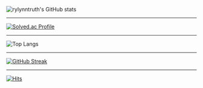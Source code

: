 ![rylynntruth's GitHub stats](https://github-readme-stats.vercel.app/api?username=rylynntruth&show_icons=true&theme=white)  
* * *
[![Solved.ac Profile](http://mazassumnida.wtf/api/generate_badge?boj=rylynntruth)](https://solved.ac/rylynntruth)
* * *
![Top Langs](https://github-readme-stats.vercel.app/api/top-langs/?username=rylynntruth&layout=dark&theme=white)
* * *
[![GitHub Streak](https://streak-stats.demolab.com/?user=rylynntruth)](https://git.io/streak-stats)
* * *
[![Hits](https://hits.seeyoufarm.com/api/count/incr/badge.svg?url=https%3A%2F%2Fgithub.com%2Frylynntruth%2Fhit-counter&count_bg=%23000000&title_bg=%23FFFFFF&icon=angellist.svg&icon_color=%23000000&title=&edge_flat=false)](https://hits.seeyoufarm.com)
